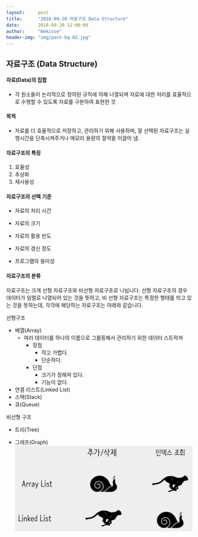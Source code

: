 ```yaml
---
layout:     post
title:      "2018-09-20 자료구조 Data Structure"
date:       2018-09-20 12:00:00
author:     "Nekisse"
header-img: "img/post-bg-02.jpg"
---
```


## 자료구조 (Data Structure)

#### 자료(Data)의 집합
- 각 원소들이 논리적으로 정의된 규칙에 의해  나열되며 자료에 대한 처리를 효율적으로  수행할 수 있도록
  자료를 구분하여 표현한 것
#### 목적
- 자료를 더 효율적으로 저장하고, 관리하기 위해 사용하며, 잘 선택된 자료구조는 실행시간을 단축시켜주거나
  메모리 용량의 절약을 이끌어 냄.

#### 자료구조의 특징
1. 효율성
2. 추상화
3. 재사용성

#### 자료구조의 선택 기준
- 자료의 처리 시간

- 자료의 크기

- 자료의 활용 빈도

- 자료의 갱신 정도

- 프로그램의 용이성

#### 자료구조의 분류

자료구조는 크게 선형 자료구조와 비선형 자료구조로 나뉩니다.
선형 자료구조의 경우 데이터가 일렬로 나열되어 있는 것을 뜻하고,
비 선형 자료구조는 특정한 형태를 띄고 있는 것을 뜻하는데, 각각에 해당하는 자료구조는 아래와 같습니다.



선형구조

- 배열(Array)
  - 여러 데이터를 하나의 이름으로 그룹핑해서 관리하기 위한 데이터 스트럭쳐
    - 장점
      - 작고 가볍다.
      - 단순하다.
    - 단점
      - 크기가 정해져 있다.
      - 기능이 없다.
- 연결 리스트(Linked List)
- 스택(Stack)
- 큐(Queue)



비선형 구조

- 트리(Tree)

- 그래프(Graph)
![arraylist_linkedlist](/img/2018-09-20/arraylist_linkedlist.png)




